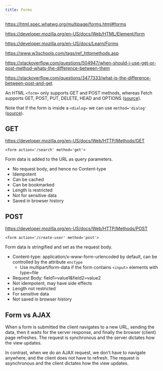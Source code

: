 ```yaml
---
title: Forms
---
```


https://html.spec.whatwg.org/multipage/forms.html#forms

https://developer.mozilla.org/en-US/docs/Web/HTML/Element/form

https://developer.mozilla.org/en-US/docs/Learn/Forms

https://www.w3schools.com/tags/ref_httpmethods.asp

https://stackoverflow.com/questions/504947/when-should-i-use-get-or-post-method-whats-the-difference-between-them

https://stackoverflow.com/questions/3477333/what-is-the-difference-between-post-and-get

An HTML `<form>` only supports GET and POST methods, whereas Fetch supports GET, POST, PUT, DELETE, HEAD and OPTIONS ([source](https://fetch.spec.whatwg.org/#methods)).

Note that if the form is inside a `<dialog>` we can use `method='dialog'` ([source](https://developer.mozilla.org/en-US/docs/Web/HTML/Element/form#attr-method)).

## GET

https://developer.mozilla.org/en-US/docs/Web/HTTP/Methods/GET

`<form action='/search' method='get'>`

Form data is added to the URL as query parameters.

- No request body, and hence no Content-type
- Idempotent
- Can be cached
- Can be bookmarked
- Length is restricted
- Not for sensitive data
- Saved in browser history

## POST

https://developer.mozilla.org/en-US/docs/Web/HTTP/Methods/POST

`<form action='/create-user' method='post'>`

Form data is stringified and set as the request body.

- Content-type: application/x-www-form-urlencoded by default, can be controlled by the attribute `enctype`
  - Use multipart/form-data if the form contains `<input>` elements with type=file
- Request Body: field1=value1&field2=value2
- Not idempotent, may have side effects
- Length not restricted
- For sensitive data
- Not saved in browser history

## Form vs AJAX

When a form is submitted the client navigates to a new URL, sending the data, then it waits for the server response, and finally the browser (client) page refreshes. The request is synchronous and the server dictates how the view updates.

In contrast, when we do an AJAX request, we don’t have to navigate anywhere, and the client does not have to refresh. The request is asynchronous and the client dictates how the view updates.
